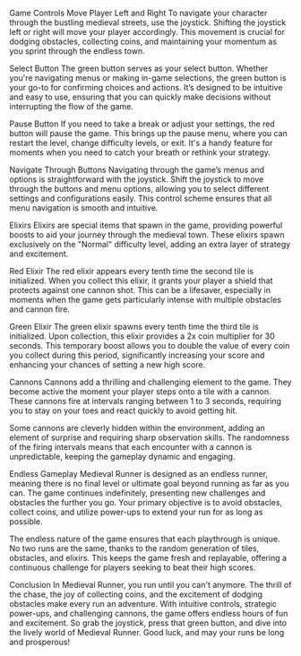 Game Controls
Move Player Left and Right
To navigate your character through the bustling medieval streets, use the joystick. Shifting the joystick left or right will move your player accordingly. This movement is crucial for dodging obstacles, collecting coins, and maintaining your momentum as you sprint through the endless town.

Select Button
The green button serves as your select button. Whether you're navigating menus or making in-game selections, the green button is your go-to for confirming choices and actions. It’s designed to be intuitive and easy to use, ensuring that you can quickly make decisions without interrupting the flow of the game.

Pause Button
If you need to take a break or adjust your settings, the red button will pause the game. This brings up the pause menu, where you can restart the level, change difficulty levels, or exit. It's a handy feature for moments when you need to catch your breath or rethink your strategy.

Navigate Through Buttons
Navigating through the game’s menus and options is straightforward with the joystick. Shift the joystick to move through the buttons and menu options, allowing you to select different settings and configurations easily. This control scheme ensures that all menu navigation is smooth and intuitive.

Elixirs
Elixirs are special items that spawn in the game, providing powerful boosts to aid your journey through the medieval town. These elixirs spawn exclusively on the "Normal" difficulty level, adding an extra layer of strategy and excitement.

Red Elixir
The red elixir appears every tenth time the second tile is initialized. When you collect this elixir, it grants your player a shield that protects against one cannon shot. This can be a lifesaver, especially in moments when the game gets particularly intense with multiple obstacles and cannon fire.

Green Elixir
The green elixir spawns every tenth time the third tile is initialized. Upon collection, this elixir provides a 2x coin multiplier for 30 seconds. This temporary boost allows you to double the value of every coin you collect during this period, significantly increasing your score and enhancing your chances of setting a new high score.

Cannons
Cannons add a thrilling and challenging element to the game. They become active the moment your player steps onto a tile with a cannon. These cannons fire at intervals ranging between 1 to 3 seconds, requiring you to stay on your toes and react quickly to avoid getting hit.

Some cannons are cleverly hidden within the environment, adding an element of surprise and requiring sharp observation skills. The randomness of the firing intervals means that each encounter with a cannon is unpredictable, keeping the gameplay dynamic and engaging.

Endless Gameplay
Medieval Runner is designed as an endless runner, meaning there is no final level or ultimate goal beyond running as far as you can. The game continues indefinitely, presenting new challenges and obstacles the further you go. Your primary objective is to avoid obstacles, collect coins, and utilize power-ups to extend your run for as long as possible.

The endless nature of the game ensures that each playthrough is unique. No two runs are the same, thanks to the random generation of tiles, obstacles, and elixirs. This keeps the game fresh and replayable, offering a continuous challenge for players seeking to beat their high scores.

Conclusion
In Medieval Runner, you run until you can't anymore. The thrill of the chase, the joy of collecting coins, and the excitement of dodging obstacles make every run an adventure. With intuitive controls, strategic power-ups, and challenging cannons, the game offers endless hours of fun and excitement. So grab the joystick, press that green button, and dive into the lively world of Medieval Runner. Good luck, and may your runs be long and prosperous!

